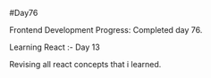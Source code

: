 #Day76

Frontend Development Progress: Completed day 76.

Learning React :- Day 13

Revising all react concepts that i learned.
